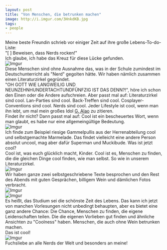 ```yaml
---
layout: post
title: "Von Menschen, die betrunken machen"
image: http://i.imgur.com/3HnkdKB.jpg
tags:
- people
---  
```

Meine beste Freundin schrieb vor einiger Zeit auf ihre große Lebens-To-do-Liste:  
"[ ] Beweisen, dass Nerds rocken!"  
Ich glaube, ich habe das Kreuz für diese Lücke gefunden.  
![Imgur](http://i.imgur.com/FH49XIT.jpg)  
Diese Menschen sind ohne Ausnahme das, was in der Schule zumindest im Deutschunterricht als "Nerd" gegolten hätte. Wir haben nämlich zusammen einen Literaturzirkel gegründet.  
"OH GOTT WIE LANGWEILIG UND NEUNZEHNHUNDERTACHTUNDFÜNFZIG IST DAS DENN?!", höre ich schon den Einen oder die Andere aufschreien. Aber passt mal auf: Literaturzirkel sind cool. Lan-Parties sind cool. Back-Treffen sind cool. Cosplayer-Conventions sind cool. Nerds sind cool. 
Jeder Lifestyle ist cool, wenn man ihn lebt, um mal mein großes Idol [G. Alao](https://www.youtube.com/watch?v=PaxehUDZqjw) zu zitieren.  
Findet ihr nicht? Dann passt mal auf: Cool ist ein bescheuertes Wort, wenn man glaubt, es habe nur eine allgemeingültige Bedeutung.  
![Imgur](http://i.imgur.com/V5UiNEO.jpg)  
Ich finde zum Beispiel riesige Gammelpullis aus der Herrenabteilung cool und selbstgemachte Marmelade. Das findet vielleicht eine andere Person absolut uncool, mag aber dafür Superman und Muckibude. Was ist jetzt cool?  
Cool ist, was euch glücklich macht, Kinder. Cool ist es, Menschen zu finden, die die gleichen Dinge cool finden, wie man selbst. So wie in unserem Literaturzirkel.  
![Imgur](http://i.imgur.com/4lLm4Qw.jpg)  
Wir haben ganze zwei selbstgeschriebene Texte besprochen und den Rest des Abends mit guten Gesprächen, billigem Wein und dämlichen Fotos verbracht.   
![Imgur](http://i.imgur.com/7QcrZaD.jpg)  
![Imgur](http://i.imgur.com/Q6Z9gB2.jpg)  
Es heißt, das Studium sei die schönste Zeit des Lebens. Das kann ich jetzt von manchen Vorlesungen nicht unbedingt behaupten, aber es bietet eine ganz andere Chance: Die Chance, Menschen zu finden, die eigene Leidenschaften teilen. Die die eigenen Vorlieben gut finden und ähnliche Ansichten zu "Coolness" haben. Menschen, die auch ohne Wein betrunken machen.  
Das ist cool!  
![Imgur](http://i.imgur.com/3HnkdKB.jpg)  
Fuchsliebe an alle Nerds der Welt und besonders an meine!